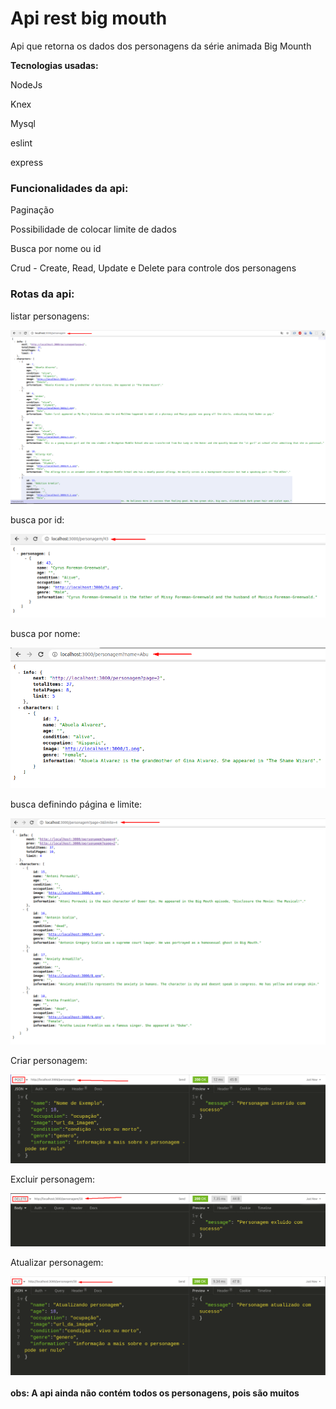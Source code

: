 <h1>Api rest big mouth</h1>

<p>Api que retorna os dados dos personagens da série animada Big Mounth</p>
<p><b>Tecnologias usadas: </b></p>

<p>NodeJs</p>
<p>Knex</p>
<p>Mysql</p>
<p>eslint</p>
<p>express</p>

<h3><b>Funcionalidades da api: </b></h3>
<p>Paginação</p>
<p>Possibilidade de colocar limite de dados</p>
<p>Busca por nome ou id</p>
<p>Crud - Create, Read, Update e Delete para controle dos personagens</p>

<h3><b>Rotas da api: </b></h3>

<div>
  <p>listar personagens: </p>
  <img src="/public/screenshots/listar_todos.png">
</div>
<div>
  <p>busca por id: </p>
  <img src="/public/screenshots/busca_id.png">
</div>
<div>
  <p>busca por nome: </p>
  <img src="/public/screenshots/busca_nome.png">
</div>
<div>
  <p>busca definindo página e limite: </p>
  <img src="/public/screenshots/busca_page_limite.png">
</div>
<div>
  <p>Criar personagem: </p>
  <img src="/public/screenshots/create.png">
</div>
<div>
  <p>Excluir personagem: </p>
  <img src="/public/screenshots/excluir.png">
</div>
<div>
  <p>Atualizar personagem: </p>
  <img src="/public/screenshots/atualizando.png">
</div>
<br/>
<b>obs: A api ainda não contém todos os personagens, pois são muitos</b>




